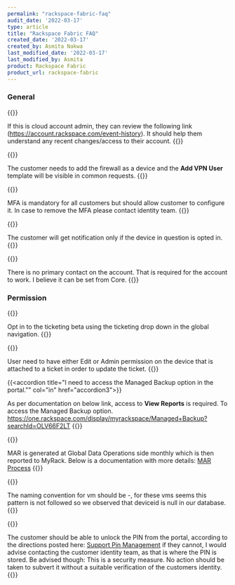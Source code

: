 ```yaml
---
permalink: "rackspace-fabric-faq"
audit_date: '2022-03-17'
type: article
title: "Rackspace Fabric FAQ"
created_date: '2022-03-17'
created_by: Asmita Nakwa
last_modified_date: '2022-03-17'
last_modified_by: Asmita
product: Rackspace Fabric
product_url: rackspace-fabric
---
```


### General
{{<accordion title="How can I reset the password of my Email?" col="in" href="accordion1">}}

If this is cloud account admin, they can review the following link (https://account.rackspace.com/event-history). It should help them understand any recent changes/access to their account.
{{</accordion>}}

{{<accordion title="How can I return back to my previous ticketing application?" col="in" href="accordion2">}}

The customer needs to add the firewall as a device and the **Add VPN User** template will be visible in common requests.
{{</accordion>}}

{{<accordion title="I am not able to login to MyRack portal. I have been asked for MFA verification though I have not configured MFA yet." col="in" href="accordion3">}}

MFA is mandatory for all customers but should allow customer to configure it. In case to remove the MFA please contact identity team.
{{</accordion>}}

{{<accordion title="I am not getting email notification via My Rackportal for incidents pertaining to Alert Logic." col="in" href="accordion4">}}

The customer will get notification only if the device in question is opted in.{{</accordion>}}

{{<accordion title="I am unable to login to MyRack Portal. While login it is showing no primary contact exists." col="in" href="accordion5">}}

There is no primary contact on the account. That is required for the account to work. I believe it can be set from Core.
{{</accordion>}}

### Permission

{{<accordion title="I am unable to upload documents and tried multiple times on multiple tickets." col="in" href="accordion1">}}

Opt in to the ticketing beta using the ticketing drop down in the global navigation.
{{</accordion>}}

{{<accordion title="I have raised ticket using Rackspace BETA version of ticketing system, but unable to edit the ticket. I am getting the notification as I don't have permission to update." col="in" href="accordion2">}}

User need to have either Edit or Admin permission on the device that is attached to a ticket in order to update the ticket.
{{</accordion>}}

{{<accordion title="I need to access the Managed Backup option in the portal."" col="in" href="accordion3">}}

As per documentation on below link, access to **View Reports** is required. To access the Managed Backup option. https://one.rackspace.com/display/myrackspace/Managed+Backup?searchId=OLV66F2LT
{{</accordion>}}

{{<accordion title="I am having issue in loading MAR report in the portal." col="in" href="accordion4">}}

MAR is generated at Global Data Operations side monthly which is then reported to MyRack. 
Below is a documentation with more details:
[MAR Process](https://one.rackspace.com/display/SMBHAMS/MAR+Processes)
{{</accordion>}}

{{<accordion title="How can I update device name in Vcenter by removing Devices IDs?" col="in" href="accordion5">}}

The naming convention for vm should be <CoreDeviceId>-<device name>, for these vms seems this pattern is not followed so we observed that deviceid is null in our database.
{{</accordion>}}

{{<accordion title="How can I update device name in Vcenter by removing Devices IDs?" col="in" href="accordion6">}}

The customer should be able to unlock the PIN from the portal, according to the directions posted here: [Support Pin Management](https://docs.rackspace.com/support/how-to/support-pin-management/) if they cannot, I would advise contacting the customer identity team, as that is where the PIN is stored. Be advised though: This is a security measure.  No action should be taken to subvert it without a suitable verification of the customers identity.
{{</accordion>}}